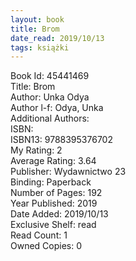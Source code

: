 ```yaml
---
layout: book
title: Brom
date_read: 2019/10/13
tags: książki
---
```


Book Id: 45441469<br />
Title: Brom<br />
Author: Unka Odya<br />
Author l-f: Odya, Unka<br />
Additional Authors: <br />
ISBN: <br />
ISBN13: 9788395376702<br />
My Rating: 2<br />
Average Rating: 3.64<br />
Publisher: Wydawnictwo 23<br />
Binding: Paperback<br />
Number of Pages: 192<br />
Year Published: 2019<br />
Date Added: 2019/10/13<br />
Exclusive Shelf: read<br />
Read Count: 1<br />
Owned Copies: 0<br />


